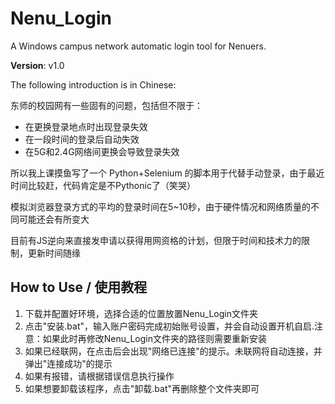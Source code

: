 # Nenu_Login
A Windows campus network automatic login tool for Nenuers.

**Version**: v1.0

The following introduction is in Chinese:

东师的校园网有一些固有的问题，包括但不限于：
- 在更换登录地点时出现登录失效
- 在一段时间的登录后自动失效
- 在5G和2.4G网络间更换会导致登录失效

所以我上课摸鱼写了一个 Python+Selenium 的脚本用于代替手动登录，由于最近时间比较赶，代码肯定是不Pythonic了（笑哭）

模拟浏览器登录方式的平均的登录时间在5~10秒，由于硬件情况和网络质量的不同可能还会有所变大

目前有JS逆向来直接发申请以获得用网资格的计划，但限于时间和技术力的限制，更新时间随缘

## How to Use / 使用教程
1. 下载并配置好环境，选择合适的位置放置Nenu_Login文件夹
2. 点击"安装.bat"，输入账户密码完成初始账号设置，并会自动设置开机自启.注意：如果此时再修改Nenu_Login文件夹的路径则需要重新安装
3. 如果已经联网，在点击后会出现"网络已连接"的提示。未联网将自动连接，并弹出"连接成功"的提示
4. 如果有报错，请根据错误信息执行操作
5. 如果想要卸载该程序，点击"卸载.bat"再删除整个文件夹即可
